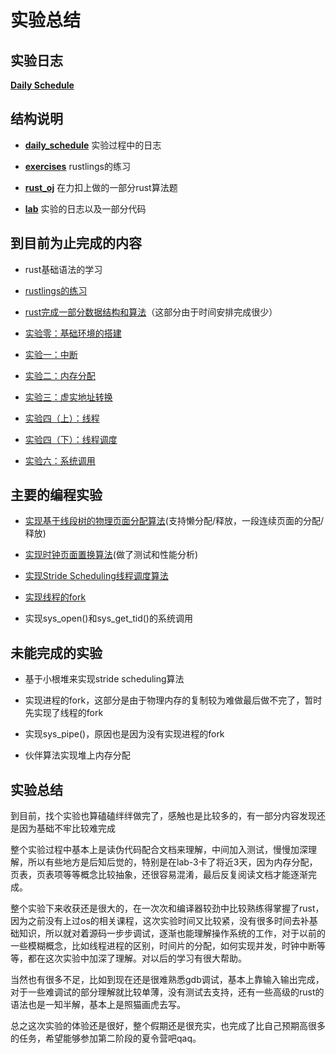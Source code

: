 # 实验总结

## 实验日志
[**Daily Schedule**](./daily_schedule/daily_schedule.md)

## 结构说明

- [**daily_schedule**](./daily_schedule/daily_schedule.md) 实验过程中的日志

- [**exercises**](./exercises) rustlings的练习

- [**rust_oj**](./rust_oj) 在力扣上做的一部分rust算法题

- [**lab**](./lab) 实验的日志以及一部分代码

## 到目前为止完成的内容
- rust基础语法的学习

- [rustlings的练习](./exercises)

- [rust完成一部分数据结构和算法](./rust_oj)（这部分由于时间安排完成很少）

- [实验零：基础环境的搭建](./lab/lab0/lab0.md)

- [实验一：中断](./lab/lab1/lab1.md)

- [实验二：内存分配](./lab/lab2/lab2.md)

- [实验三：虚实地址转换](./lab/lab3/lab3.md)

- [实验四（上）：线程](./lab/lab4/lab4.md)

- [ 实验四（下）：线程调度](./lab/lab4/lab4.md)

- [实验六：系统调用](./lab/lab6/lab6.md)

## 主要的编程实验
- [实现基于线段树的物理页面分配算法](./lab/lab2/segment_tree_allocator.rs)(支持懒分配/释放，一段连续页面的分配/释放)

- [实现时钟页面置换算法](./lab/lab3/clock.rs)(做了测试和性能分析)

- [实现Stride Scheduling线程调度算法](./lab/lab4/stride_scheduling.rs)

- [实现线程的fork](./lab/lab4/fork.rs)

- 实现sys_open()和sys_get_tid()的系统调用

## 未能完成的实验
- 基于小根堆来实现stride scheduling算法

- 实现进程的fork，这部分是由于物理内存的复制较为难做最后做不完了，暂时先实现了线程的fork

- 实现sys_pipe()，原因也是因为没有实现进程的fork

- 伙伴算法实现堆上内存分配
## 实验总结

到目前，找个实验也算磕磕绊绊做完了，感触也是比较多的，有一部分内容发现还是因为基础不牢比较难完成

整个实验过程中基本上是读伪代码配合文档来理解，中间加入测试，慢慢加深理解，所以有些地方是后知后觉的，特别是在lab-3卡了将近3天，因为内存分配，页表，页表项等等概念比较抽象，还很容易混淆，最后反复阅读文档才能逐渐完成。

整个实验下来收获还是很大的，在一次次和编译器较劲中比较熟练得掌握了rust，因为之前没有上过os的相关课程，这次实验时间又比较紧，没有很多时间去补基础知识，所以就对着源码一步步调试，逐渐也能理解操作系统的工作，对于以前的一些模糊概念，比如线程进程的区别，时间片的分配，如何实现并发，时钟中断等等，都在这次实验中加深了理解。对以后的学习有很大帮助。

当然也有很多不足，比如到现在还是很难熟悉gdb调试，基本上靠输入输出完成，对于一些难调试的部分理解就比较单薄，没有测试去支持，还有一些高级的rust的语法也是一知半解，基本上是照猫画虎去写。

总之这次实验的体验还是很好，整个假期还是很充实，也完成了比自己预期高很多的任务，希望能够参加第二阶段的夏令营吧qaq。
